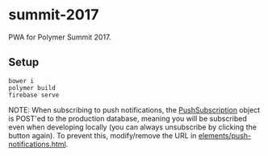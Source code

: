 # summit-2017

PWA for Polymer Summit 2017.

## Setup

```
bower i
polymer build
firebase serve
```

NOTE: When subscribing to push notifications, the [PushSubscription](https://developer.mozilla.org/en-US/docs/Web/API/PushSubscription) object is POST'ed to the production database, meaning you will be subscribed even when developing locally (you can always unsubscribe by clicking the button again). To prevent this, modify/remove the URL in [elements/push-notifications.html](https://github.com/Polymer/summit-2017/blob/master/elements/push-notifications.html).
